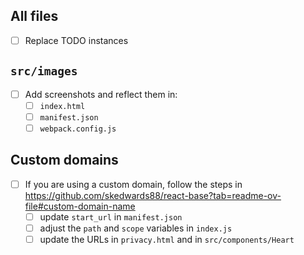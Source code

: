 ## All files

- [ ] Replace TODO instances

## `src/images`

- [ ] Add screenshots and reflect them in:
  - [ ] `index.html`
  - [ ] `manifest.json`
  - [ ] `webpack.config.js`

## Custom domains

- [ ] If you are using a custom domain, follow the steps in https://github.com/skedwards88/react-base?tab=readme-ov-file#custom-domain-name
  - [ ] update `start_url` in `manifest.json`
  - [ ] adjust the `path` and `scope` variables in `index.js`
  - [ ] update the URLs in `privacy.html` and in `src/components/Heart`
